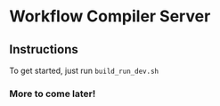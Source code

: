 # Workflow Compiler Server

## Instructions 
To get started, just run `build_run_dev.sh`


### More to come later!
